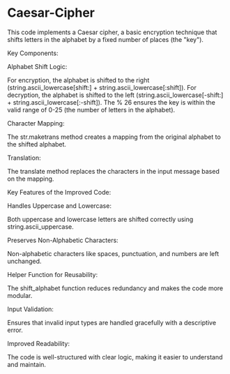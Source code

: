 # Caesar-Cipher
This code implements a Caesar cipher, a basic encryption technique that shifts letters in the alphabet by a fixed number of places (the "key"). 

Key Components:

Alphabet Shift Logic:

For encryption, the alphabet is shifted to the right (string.ascii_lowercase[shift:] + string.ascii_lowercase[:shift]).
For decryption, the alphabet is shifted to the left (string.ascii_lowercase[-shift:] + string.ascii_lowercase[:-shift]).
The % 26 ensures the key is within the valid range of 0-25 (the number of letters in the alphabet).

Character Mapping:

The str.maketrans method creates a mapping from the original alphabet to the shifted alphabet.

Translation:

The translate method replaces the characters in the input message based on the mapping.

Key Features of the Improved Code:

Handles Uppercase and Lowercase:

Both uppercase and lowercase letters are shifted correctly using string.ascii_uppercase.

Preserves Non-Alphabetic Characters:

Non-alphabetic characters like spaces, punctuation, and numbers are left unchanged.

Helper Function for Reusability:

The shift_alphabet function reduces redundancy and makes the code more modular.

Input Validation:

Ensures that invalid input types are handled gracefully with a descriptive error.

Improved Readability:

The code is well-structured with clear logic, making it easier to understand and maintain.
